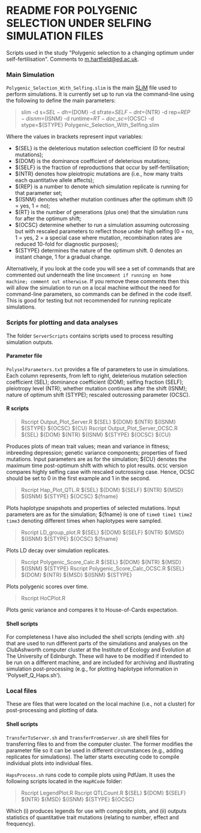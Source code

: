 # README FOR POLYGENIC SELECTION UNDER SELFING SIMULATION FILES

Scripts used in the study "Polygenic selection to a changing optimum under self-fertilisation". Comments to m.hartfield@ed.ac.uk.

### Main Simulation

`Polygenic_Selection_With_Selfing.slim` is the main [SLiM](https://messerlab.org/slim/ "SLiM") file used to perform simulations. It is currently set up to run via the command-line using the following to define the main parameters:

> slim -d s=${SEL} -d h=${DOM} -d sfrate=${SELF} -d nt=${NTR} -d rep=${REP} -d isnm=${ISNM} -d runtime=${RT} -d oc\_sc=${OCSC} -d stype=${STYPE} Polygenic\_Selection\_With\_Selfing.slim

Where the values in brackets represent input variables:
- $(SEL} is the deleterious mutation selection coefficient (0 for neutral mutations);
- $(DOM} is the dominance coefficient of deleterious mutations;
- $(SELF} is the fraction of reproductions that occur by self-fertilisation;
- $(NTR} denotes how pleiotropic mutations are (i.e., how many traits each quantitative allele affects);
- $(REP} is a number to denote which simulation replicate is running for that parameter set;
- $(ISNM} denotes whether mutation continues after the optimum shift (0 = yes, 1 = no);
- $(RT} is the number of generations (plus one) that the simulation runs for after the optimum shift;
- $(OCSC} determine whether to run a simulation assuming outcrossing but with rescaled parameters to reflect those under high selfing (0 = no, 1 = yes, 2  = a special case where mutation, recombination rates are reduced 10-fold for diagnostic purposes);
- $(STYPE} determines the nature of the optimum shift. 0 denotes an instant change, 1 for a gradual change.

Alternatively, if you look at the code you will see a set of commands that are commented out underneath the line `Uncomment if running on home machine; comment out otherwise`. If you remove these comments then this will allow the simulation to run on a local machine without the need for command-line parameters, so commands can be defined in the code itself. This is good for testing but not recommended for running replicate simulations.

### Scripts for plotting and data analyses

The folder `ServerScripts` contains scripts used to process resulting simulation outputs.

#### Parameter file

`PolyselParameters.txt` provides a file of parameters to use in simulations. Each column represents, from left to right, deleterious mutation selection coefficient (SEL); dominance coefficient (DOM); selfing fraction (SELF); pleiotropy level (NTR); whether mutation continues after the shift (ISNM); nature of optimum shift (STYPE); rescaled outcrossing parameter (OCSC).

#### R scripts

> Rscript Output\_Plot\_Server.R ${SEL} ${DOM} ${NTR} ${ISNM} ${STYPE} ${OCSC} ${CU}
> Rscript Output\_Plot\_Server\_OCSC.R ${SEL} ${DOM} ${NTR} ${ISNM} ${STYPE} ${OCSC} ${CU}

Produces plots of mean trait values; mean and variance in fitness; inbreeding depression; genetic variance components; properties of fixed mutations. Input parameters are as for the simulation; ${CU} denotes the maximum time post-optimum shift with which to plot results. `OCSC` version compares highly selfing case with rescaled outcrossing case. Hence, OCSC should be set to 0 in the first example and 1 in the second.

> Rscript Hap\_Plot\_QTL.R ${SEL} ${DOM} ${SELF} ${NTR} ${MSD} ${ISNM} ${STYPE} ${OCSC} ${fname}

Plots haplotype snapshots and properties of selected mutations. Input parameters are as for the simulation; ${fname} is one of `time0 time1 time2 time3` denoting different times when haplotypes were sampled.

> Rscript LD\_group\_plot.R ${SEL} ${DOM} ${SELF} ${NTR} ${MSD} ${ISNM} ${STYPE} ${OCSC} ${fname}

Plots LD decay over simulation replicates.

> Rscript Polygenic\_Score\_Calc.R ${SEL} ${DOM} ${NTR} ${MSD} ${ISNM} ${STYPE}
> Rscript Polygenic\_Score\_Calc_OCSC.R ${SEL} ${DOM} ${NTR} ${MSD} ${ISNM} ${STYPE}

Plots polygenic scores over time.

> Rscript HoCPlot.R

Plots genic variance and compares it to House-of-Cards expectation.

#### Shell scripts

For completeness I have also included the shell scripts (ending with .sh) that are used to run different parts of the simulations and analyses on the ClubAshworth computer cluster at the Institute of Ecology and Evolution at The University of Edinburgh. These will have to be modified if intended to be run on a different machine, and are included for archiving and illustrating simulation post-processing (e.g., for plotting haplotype information in 'Polyself\_Q\_Haps.sh').

### Local files

These are files that were located on the local machine (i.e., not a cluster) for post-processing and plotting of data.

#### Shell scripts

`TransferToServer.sh` and `TransferFromServer.sh` are shell files for transferring files to and from the computer cluster. The former modifies the parameter file so it can be used in different circumstances (e.g., adding replicates for simulations). The latter starts executing code to compile individual plots into individual files.

`HapsProcess.sh` runs code to compile plots using PdfJam. It uses the following scripts located in the `HapRCode` folder:

> Rscript LegendPlot.R 
> Rscript QTLCount.R ${SEL} ${DOM} ${SELF} ${NTR} ${MSD} ${ISNM} ${STYPE} ${OCSC}

Which (i) produces legends for use with composite plots, and (ii) outputs statistics of quantitative trait mutations (relating to number, effect and frequency).
